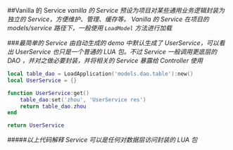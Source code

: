 ##Vanilla 的 Service
*vanilla 的 Service 预设为项目对某些通用业务逻辑封装为独立的 Service，方便维护、管理、缓存等。 Vanilla 的 Service 在项目的 models/service 路径下，一般使用 `LoadModel` 方法进行加载*

###*最简单的 Service*
*由自动生成的 demo 中默认生成了 UserService，可以看出 UserService 也只是一个普通的 LUA 包。不过 Service 一般调用更底层的 DAO ，并对之做必要封装，并将相关的 Service 暴露给 Controller 使用*

```lua
local table_dao = LoadApplication('models.dao.table'):new()
local UserService = {}

function UserService:get()
    table_dao:set('zhou', 'UserService res')
    return table_dao.zhou
end

return UserService
```

#####*以上代码解释*
*Service 可以是任何对数据层访问封装的 LUA 包*